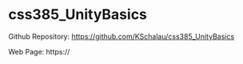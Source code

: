 # css385_UnityBasics

Github Repository: https://github.com/KSchalau/css385_UnityBasics

Web Page: https://
